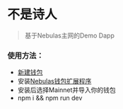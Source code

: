 # 不是诗人

> 基于Nebulas主网的Demo Dapp

### 使用方法：
* [新建钱包](https://github.com/nebulasio/web-wallet)
* 安装[Nebulas钱包扩展程序](http://vuejs-templates.github.io/webpack/)
* 安装后选择Mainnet并导入你的钱包
* npm i && npm run dev